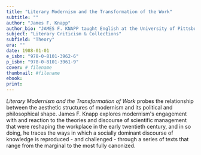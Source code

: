 ```yaml
---
title: "Literary Modernism and the Transformation of the Work"
subtitle: ""
author: "James F. Knapp"
author_bio: "JAMES F. KNAPP taught English at the University of Pittsburgh from 1966 to 2017. He areas of specialization were literary and cultural history, Anglo-Irish literature, and Modernism in literature and the visual arts."
subject: "Literary Criticism & Collections"
subfield: "Theory"
era: ""
date: 1988-01-01
e_isbn: "978-0-8101-3962-6"
p_isbn: "978-0-8101-3961-9"
cover: # filename
thumbnail: #filename
ebook:
print:
---
```

_Literary Modernism and the Transformation of Work_ probes the relationship between the aesthetic structures of modernism and its political and philosophical shape. James F. Knapp explores modernism's engagement with and reaction to the theories and discourse of scientific management that were reshaping the workplace in the early twentieth century, and in so doing, he traces the ways in which a socially dominant discourse of knowledge is reproduced - and challenged - through a series of texts that range from the marginal to the most fully canonized.
